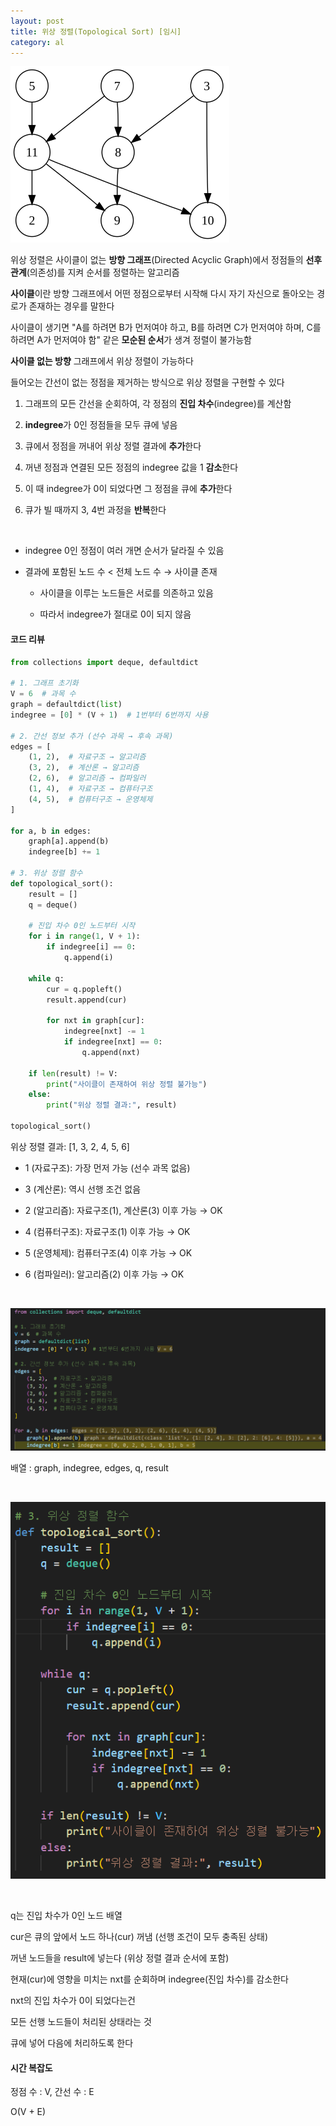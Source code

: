 ```yaml
---
layout: post
title: 위상 정렬(Topological Sort) [임시]
category: al
---
```


![위상정렬](/assets/images/al/topological-sort-01.png)

위상 정렬은 사이클이 없는 **방향 그래프**(Directed Acyclic Graph)에서 정점들의 **선후 관계**(의존성)를 지켜 순서를 정렬하는 알고리즘

**사이클**이란 방향 그래프에서 어떤 정점으로부터 시작해 다시 자기 자신으로 돌아오는 경로가 존재하는 경우를 말한다

사이클이 생기면 "A를 하려면 B가 먼저여야 하고, B를 하려면 C가 먼저여야 하며, C를 하려면 A가 먼저여야 함" 같은 **모순된 순서**가 생겨 정렬이 불가능함

**사이클 없는 방향** 그래프에서 위상 정렬이 가능하다

들어오는 간선이 없는 정점을 제거하는 방식으로 위상 정렬을 구현할 수 있다

1. 그래프의 모든 간선을 순회하여, 각 정점의 **진입 차수**(indegree)를 계산함

2. **indegree**가 0인 정점들을 모두 큐에 넣음

3. 큐에서 정점을 꺼내어 위상 정렬 결과에 **추가**한다

4. 꺼낸 정점과 연결된 모든 정점의 indegree 값을 1 **감소**한다

5. 이 때 indegree가 0이 되었다면 그 정점을 큐에 **추가**한다

6. 큐가 빌 때까지 3, 4번 과정을 **반복**한다   

&nbsp;


- indegree 0인 정점이 여러 개면 순서가 달라질 수 있음

- 결과에 포함된 노드 수 < 전체 노드 수 → 사이클 존재

    - 사이클을 이루는 노드들은 서로를 의존하고 있음

    - 따라서 indegree가 절대로 0이 되지 않음

#### 코드 리뷰

```python
from collections import deque, defaultdict

# 1. 그래프 초기화
V = 6  # 과목 수
graph = defaultdict(list)
indegree = [0] * (V + 1)  # 1번부터 6번까지 사용

# 2. 간선 정보 추가 (선수 과목 → 후속 과목)
edges = [
    (1, 2),  # 자료구조 → 알고리즘
    (3, 2),  # 계산론 → 알고리즘
    (2, 6),  # 알고리즘 → 컴파일러
    (1, 4),  # 자료구조 → 컴퓨터구조
    (4, 5),  # 컴퓨터구조 → 운영체제
]

for a, b in edges:
    graph[a].append(b)
    indegree[b] += 1

# 3. 위상 정렬 함수
def topological_sort():
    result = []
    q = deque()

    # 진입 차수 0인 노드부터 시작
    for i in range(1, V + 1):
        if indegree[i] == 0:
            q.append(i)

    while q:
        cur = q.popleft()
        result.append(cur)

        for nxt in graph[cur]:
            indegree[nxt] -= 1
            if indegree[nxt] == 0:
                q.append(nxt)

    if len(result) != V:
        print("사이클이 존재하여 위상 정렬 불가능")
    else:
        print("위상 정렬 결과:", result)

topological_sort()
```

위상 정렬 결과: [1, 3, 2, 4, 5, 6]

- 1 (자료구조): 가장 먼저 가능 (선수 과목 없음)

- 3 (계산론): 역시 선행 조건 없음

- 2 (알고리즘): 자료구조(1), 계산론(3) 이후 가능 → OK

- 4 (컴퓨터구조): 자료구조(1) 이후 가능 → OK

- 5 (운영체제): 컴퓨터구조(4) 이후 가능 → OK

- 6 (컴파일러): 알고리즘(2) 이후 가능 → OK

&nbsp;

![코드리뷰-1](/assets/images/al/topological-sort-02.png)

배열 : graph, indegree, edges, q, result

&nbsp;

![코드리뷰-2](/assets/images/al/topological-sort-03.png)

&nbsp;

q는 진입 차수가 0인 노드 배열

cur은 큐의 앞에서 노드 하나(cur) 꺼냄 (선행 조건이 모두 충족된 상태)

꺼낸 노드들을 result에 넣는다 (위상 정렬 결과 순서에 포함)

현재(cur)에 영향을 미치는 nxt를 순회하며 indegree(진입 차수)를 감소한다

nxt의 진입 차수가 0이 되었다는건

모든 선행 노드들이 처리된 상태라는 것

큐에 넣어 다음에 처리하도록 한다


#### 시간 복잡도

정점 수 : V, 간선 수 : E

O(V + E)